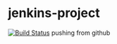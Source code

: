 # jenkins-project
[![Build Status](http://ec2-54-147-125-116.compute-1.amazonaws.com/buildStatus/icon?job=jenkins-project)](http://ec2-54-147-125-116.compute-1.amazonaws.com/job/jenkins-project/)
pushing from github
